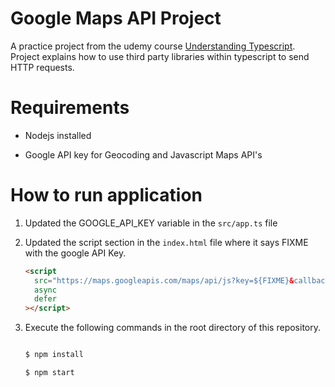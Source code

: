 # Google Maps API Project

A practice project from the udemy course [Understanding Typescript](https://www.udemy.com/course/understanding-typescript). Project explains how to use third party libraries within typescript to send HTTP requests.

# Requirements

- Nodejs installed

- Google API key for Geocoding and Javascript Maps API's

# How to run application

1. Updated the GOOGLE_API_KEY variable in the `src/app.ts` file

2. Updated the script section in the `index.html` file where it says FIXME with the google API Key.

   ```html
   <script
     src="https://maps.googleapis.com/maps/api/js?key=${FIXME}&callback=initMap"
     async
     defer
   ></script>
   ```

3. Execute the following commands in the root directory of this repository.

   ```bash

   $ npm install

   $ npm start

   ```
